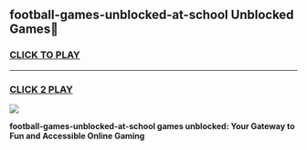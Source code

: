 
## football-games-unblocked-at-school Unblocked Games👋
<h3>
<a href="https://news.freeplayer.one?title=football-games-unblocked-at-school&ref=16F">CLICK TO PLAY</a></h3>
<hr>

<h3>
<a href="https://news.freeplayer.one?title=football-games-unblocked-at-school&ref=16F">CLICK 2 PLAY</a>
  
</h3>

<a href="https://news.freeplayer.one?title=football-games-unblocked-at-school&ref=16F/"><img src="https://clearcache.store/games.png"></a>


**football-games-unblocked-at-school games unblocked: Your Gateway to Fun and Accessible Online Gaming**

